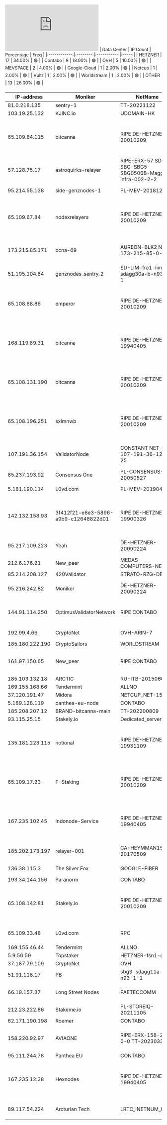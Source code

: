 ![Diagramm](https://github.com/obajay/StateSync-snapshots/blob/main/Projects/Bitcanna/1/README.md)
| Data Center | IP Count | Percentage | Freq |
|:------------:|:--------:|:-----------:|:-----:|
| HETZNER | 17 | 34.00% | 🟢 |
| Contabo | 9 | 18.00% | 🟢 |
| OVH | 5 | 10.00% | 🟢 |
| MEVSPACE | 2 | 4.00% | 🟢 |
| Google-Cloud | 1 | 2.00% | 🟢 |
| Netcup | 1 | 2.00% | 🟢 |
| Vultr | 1 | 2.00% | 🟢 |
| Worldstream | 1 | 2.00% | 🟢 |
| OTHER | 13 | 26.00% | 🟢 |

<!-- START_TABLE -->
| IP-address | Moniker | NetName | Organization |
|-------------|-------------|-------------|-------------|
| 81.0.218.135 | sentry-1 | TT-20221122 | Contabo GmbH |
| 103.19.25.132 | KJINC.io | UDOMAIN-HK |  |
| 65.109.84.115 | bitcanna | RIPE DE-HETZNER-20010209 | RIPE Network Coordination Centre Hetzner Online GmbH Hetzner Online GmbH |
| 57.128.75.17 | astroquirks-relayer | RIPE-ERX-57 SD-SBG-SBG5-SBG0506B-Maggie-infra-002-2-2 | RIPE Network Coordination Centre OVH SAS |
| 95.214.55.138 | side-genznodes-1 | PL-MEV-20181221 | MEVSPACE sp. z o.o. |
| 65.109.67.84 | nodexrelayers | RIPE DE-HETZNER-20010209 | RIPE Network Coordination Centre Hetzner Online GmbH Hetzner Online GmbH |
| 173.215.85.171 | bcna-69 | AUREON-BLK2 NET-173-215-85-0-24 | Aureon Network Services MI FIBER URBANDALE |
| 51.195.104.64 | genznodes_sentry_2 | SD-LIM-fra1-lim1-sdagg30a-b-n93-1-1 | OVH GmbH |
| 65.108.68.86 | emperor | RIPE DE-HETZNER-20010209 | RIPE Network Coordination Centre Hetzner Online GmbH Hetzner Online GmbH |
| 168.119.89.31 | bitcanna | RIPE DE-HETZNER-19940405 | RIPE Network Coordination Centre Hetzner Online GmbH Hetzner Online GmbH |
| 65.108.131.190 | bitcanna | RIPE DE-HETZNER-20010209 | RIPE Network Coordination Centre Hetzner Online GmbH Hetzner Online GmbH |
| 65.108.196.251 | sxlmnwb | RIPE DE-HETZNER-20010209 | RIPE Network Coordination Centre Hetzner Online GmbH Hetzner Online GmbH |
| 107.191.36.154 | ValidatorNode | CONSTANT NET-107-191-36-128-25 | The Constant Company, LLC Vultr Holdings, LLC |
| 85.237.193.92 | Consensus One | PL-CONSENSUS-20050527 | Consensus One Sp. z o.o. |
| 5.181.190.114 | L0vd.com | PL-MEV-20190403 | MEVSPACE sp. z o.o. |
| 142.132.158.93 | 3f412f21-e6e3-5896-a9b9-c12648822d01 | RIPE DE-HETZNER-19900326 | RIPE Network Coordination Centre Hetzner Online GmbH Hetzner Online GmbH |
| 95.217.109.223 | Yeah | DE-HETZNER-20090224 | Hetzner Online GmbH Hetzner Online GmbH |
| 212.6.176.21 | New_peer | MEDAS-COMPUTERS-NET |  |
| 85.214.208.127 | 420Validator | STRATO-RZG-DEDI | Strato AG |
| 95.216.242.82 | Moniker | DE-HETZNER-20090224 | Hetzner Online GmbH Hetzner Online GmbH |
| 144.91.114.250 | OptimusValidatorNetwork | RIPE CONTABO | RIPE Network Coordination Centre Contabo GmbH |
| 192.99.4.66 | CryptoNet | OVH-ARIN-7 | OVH Hosting, Inc. |
| 185.180.222.190 | CryptoSailors | WORLDSTREAM |  |
| 161.97.150.65 | New_peer | RIPE CONTABO | RIPE Network Coordination Centre Contabo GmbH |
| 185.103.132.18 | ARCTIC | RU-ITB-20150608 | LLC IT Business |
| 169.155.168.66 | Tendermint | ALLNO | Allnodes Inc |
| 37.120.191.47 | Midora | NETCUP_NET-15 | netcup GmbH |
| 5.189.128.119 | panthea-eu-node | CONTABO | Contabo GmbH |
| 185.208.207.12 | BRAND-bitcanna-main | TT-202200809 | Contabo GmbH |
| 93.115.25.15 | Stakely.io | Dedicated_servers |  |
| 135.181.223.115 | notional | RIPE DE-HETZNER-19931109 | RIPE Network Coordination Centre Hetzner Online GmbH Hetzner Online GmbH |
| 65.109.17.23 | F-Staking | RIPE DE-HETZNER-20010209 | RIPE Network Coordination Centre Hetzner Online GmbH Hetzner Online GmbH |
| 167.235.102.45 | Indonode-Service | RIPE DE-HETZNER-19940405 | RIPE Network Coordination Centre Hetzner Online GmbH Hetzner Online GmbH |
| 185.202.173.197 | relayer-001 | CA-HEYMMAN15-20170509 | Heymman Servers Corporation |
| 136.38.115.3 | The Silver Fox | GOOGLE-FIBER | Google Fiber Inc. |
| 193.34.144.156 | Paranorm | CONTABO | Contabo GmbH |
| 65.108.142.81 | Stakely.io | RIPE DE-HETZNER-20010209 | RIPE Network Coordination Centre Hetzner Online GmbH Hetzner Online GmbH |
| 65.109.33.48 | L0vd.com | RPC | RIPE DE-HETZNER-20010209 | RIPE Network Coordination Centre Hetzner Online GmbH Hetzner Online GmbH |
| 169.155.46.44 | Tendermint | ALLNO | Allnodes Inc |
| 5.9.50.59 | Topstaker | HETZNER-fsn1-dc7 |  |
| 37.187.79.109 | CryptoNet | OVH |  |
| 51.91.118.17 | PB | sbg3-sdagg11a-b-n93-1-1 | OVH SAS |
| 66.19.157.37 | Long Street Nodes | PAETECCOMM | Windstream Communications LLC |
| 212.23.222.86 | Stakeme.io | PL-STOREIQ-20211105 | STORE IQ SP. Z O.O. |
| 62.171.190.198 | Roemer | CONTABO | Contabo GmbH |
| 158.220.92.97 | AVIAONE | RIPE-ERX-158-220-0-0 TT-20230331 | RIPE Network Coordination Centre Contabo GmbH |
| 95.111.244.78 | Panthea EU | CONTABO |  |
| 167.235.12.38 | Hexnodes | RIPE DE-HETZNER-19940405 | RIPE Network Coordination Centre Hetzner Online GmbH Hetzner Online GmbH |
| 89.117.54.224 | Arcturian Tech | LRTC_INETNUM_RENT | SC Lithuanian Radio and TV Center |

<!-- END_TABLE -->